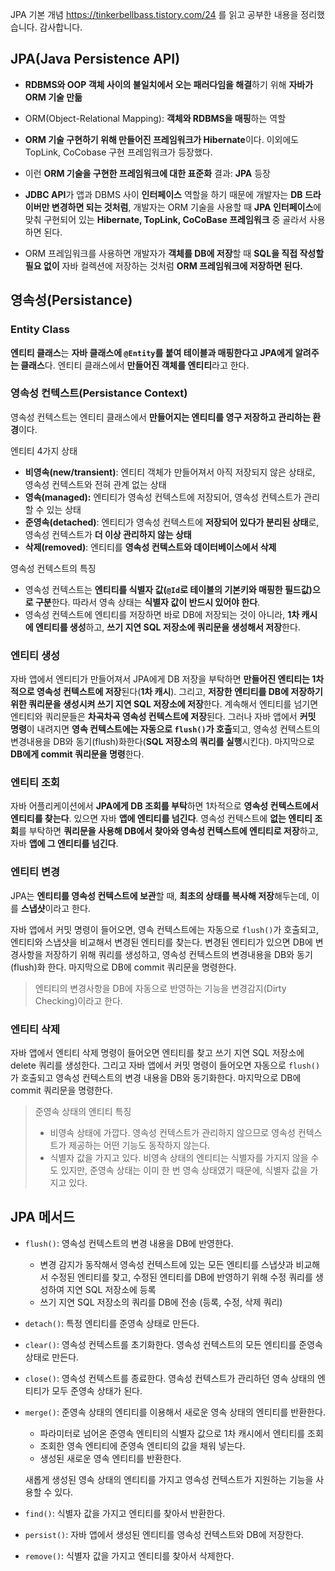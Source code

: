JPA 기본 개념 https://tinkerbellbass.tistory.com/24 를 읽고 공부한 내용을 정리했습니다. 감사합니다.

## JPA(Java Persistence API)

- **RDBMS와 OOP 객체 사이의 불일치에서 오는 패러다임을 해결**하기 위해 **자바가 ORM 기술 만듦**
- ORM(Object-Relational Mapping): **객체와 RDBMS을 매핑**하는 역할

- **ORM 기술 구현하기 위해 만들어진 프레임워크가 Hibernate**이다. 이외에도 TopLink, CoCobase 구현 프레임워크가 등장했다. 
- 이런 **ORM 기술을 구현한 프레임워크에 대한 표준화** 결과: **JPA** 등장
- **JDBC API**가 앱과 DBMS 사이 **인터페이스** 역할을 하기 때문에 개발자는 **DB 드라이버만 변경하면 되는 것처럼**, 개발자는 ORM 기술을 사용할 때 **JPA 인터페이스**에 맞춰 구현되어 있는 **Hibernate, TopLink, CoCoBase 프레임워크** 중 골라서 사용하면 된다. 
- ORM 프레임워크를 사용하면 개발자가 **객체를 DB에 저장**할 때 **SQL을 직접 작성할 필요 없이** 자바 컬렉션에 저장하는 것처럼 **ORM 프레임워크에 저장하면 된다.** 



## 영속성(Persistance)

### Entity Class

**엔티티 클래스**는 **자바 클래스에 `@Entity`를 붙여 테이블과 매핑한다고 JPA에게 알려주는 클래스**다. 엔티티 클래스에서 **만들어진 객체를 엔티티**라고 한다. 

### 영속성 컨텍스트(Persistance Context)

영속성 컨텍스트는 엔티티 클래스에서 **만들어지는 엔티티를 영구 저장하고 관리하는 환경**이다.

엔티티 4가지 상태

- **비영속(new/transient)**: 엔티티 객체가 만들어져서 아직 저장되지 않은 상태로, 영속성 컨텍스트와 전혀 관계 없는 상태
- **영속(managed):** 엔티티가 영속성 컨텍스트에 저장되어, 영속성 컨텍스트가 관리할 수 있는 상태
- **준영속(detached)**: 엔티티가 영속성 컨텍스트에 **저장되어 있다가 분리된 상태**로, 영속성 컨텍스트가 **더 이상 관리하지 않는 상태**
- **삭제(removed)**: 엔티티를 **영속성 컨텍스트와 데이터베이스에서 삭제**

영속성 컨텍스트의 특징

- 영속성 컨텍스트는 **엔티티를 식별자 값(`@Id`로 테이블의 기본키와 매핑한 필드값)으로 구분**한다. 따라서 영속 상태는 **식별자 값이 반드시 있어야 한다**. 
- 영속성 컨텍스트에 엔티티를 저장하면 바로 DB에 저장되는 것이 아니라, **1차 캐시에 엔티티를 생성**하고, **쓰기 지연 SQL 저장소에 쿼리문을 생성해서 저장**한다. 

### 엔티티 생성

자바 앱에서 엔티티가 만들어져서 JPA에게 DB 저장을 부탁하면 **만들어진 엔티티는 1차적으로 영속성 컨텍스트에 저장**된다(**1차 캐시**). 그리고, **저장한 엔티티를 DB에 저장하기 위한 쿼리문을 생성시켜 쓰기 지연 SQL 저장소에 저장**한다. 계속해서 엔티티를 넘기면 엔티티와 쿼리문들은 **차곡차곡 영속성 컨텍스트에 저장**된다. 그러나 자바 앱에서 **커밋 명령**이 내려지면 **영속 컨텍스트에는 자동으로 `flush()`가 호출**되고, 영속성 컨텍스트의 변경내용을 DB와 동기(flush)화한다(**SQL 저장소의 쿼리를 실행**시킨다). 마지막으로 **DB에게 commit 쿼리문을 명령**한다.  

### 엔티티 조회

자바 어플리케이션에서 **JPA에게 DB 조회를 부탁**하면 1차적으로 **영속성 컨텍스트에서 엔티티를 찾는다**. 있으면 자바 **앱에 엔티티를 넘긴다**. 영속성 컨텍스트에 **없는 엔티티 조회**를 부탁하면 **쿼리문을 사용해 DB에서 찾아와 영속성 컨텍스트에 엔티티로 저장**하고, 자바 **앱에 그 엔티티를 넘긴다**. 

### 엔티티 변경

JPA는 **엔티티를 영속성 컨텍스트에 보관**할 때, **최초의 상태를 복사해 저장**해두는데, 이를 **스냅샷**이라고 한다. 

자바 앱에서 커밋 명령이 들어오면, 영속 컨텍스트에는 자동으로 `flush()`가 호출되고, 엔티티와 스냅샷을 비교해서 변경된 엔티티를 찾는다. 변경된 엔티티가 있으면 DB에 변경사항을 저장하기 위해 쿼리를 생성하고, 영속성 컨텍스트의 변경내용을 DB와 동기(flush)화 한다. 마지막으로 DB에 commit 쿼리문을 명령한다. 

> 엔티티의 변경사항을 DB에 자동으로 반영하는 기능을 변경감지(Dirty Checking)이라고 한다.

### 엔티티 삭제

자바 앱에서 엔티티 삭제 명령이 들어오면 엔티티를 찾고 쓰기 지연 SQL 저장소에 delete 쿼리를 생성한다. 그리고 자바 앱에서 커밋 명령이 들어오면 자동으로 `flush()`가 호출되고 영속성 컨텍스트의 변경 내용을 DB와 동기화한다. 마지막으로 DB에 commit 쿼리문을 명령한다.



> 준영속 상태의 엔티티 특징
>
> - 비영속 상태에 가깝다. 영속성 컨텍스트가 관리하지 않으므로 영속성 컨텍스트가 제공하는 어떤 기능도 동작하지 않는다. 
> - 식별자 값을 가지고 있다. 비영속 상태의 엔티티는 식별자를 가지지 않을 수도 있지만, 준영속 상태는 이미 한 번 영속 상태였기 때문에, 식별자 값을 가지고 있다. 

## JPA 메서드

- `flush()`: 영속성 컨텍스트의 변경 내용을 DB에 반영한다.

  - 변경 감지가 동작해서 영속성 컨텍스트에 있는 모든 엔티티를 스냅샷과 비교해서 수정된 엔티티를 찾고, 수정된 엔티티를 DB에 반영하기 위해 수정 쿼리를 생성하여 지연 SQL 저장소에 등록
  - 쓰기 지연 SQL 저장소의 쿼리를 DB에 전송 (등록, 수정, 삭제 쿼리)

- `detach()`: 특정 엔티티를 준영속 상태로 만든다. 

- `clear()`: 영속성 컨텍스트를 초기화한다. 영속성 컨텍스트의 모든 엔티티를 준영속 상태로 만든다.

- `close()`: 영속성 컨텍스트를 종료한다. 영속성 컨텍스트가 관리하던 영속 상태의 엔티티가 모두 준영속 상태가 된다. 

- `merge()`: 준영속 상태의 엔티티를 이용해서 새로운 영속 상태의 엔티티를 반환한다.

  - 파라미터로 넘어온 준영속 엔티티의 식별자 값으로 1차 캐시에서 엔티티를 조회
  - 조회한 영속 엔티티에 준영속 엔티티의 값을 채워 넣는다.
  - 생성된 새로운 영속 엔티티를 반환한다.

  새롭게 생성된 영속 상태의 엔티티를 가지고 영속성 컨텍스트가 지원하는 기능을 사용할 수 있다.

- `find()`: 식별자 값을 가지고 엔티티를 찾아서 반환한다.

- `persist()`: 자바 앱에서 생성된 엔티티를 영속성 컨텍스트와 DB에 저장한다. 

- `remove()`: 식별자 값을 가지고 엔티티를 찾아서 삭제한다. 

